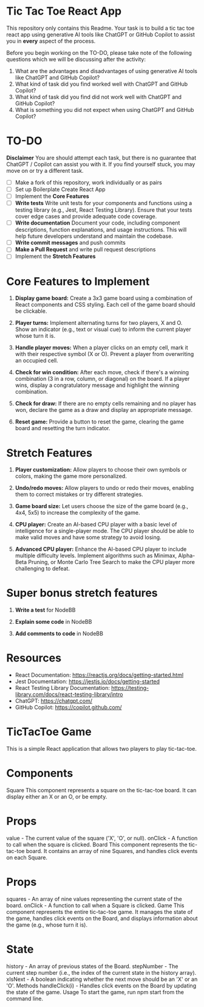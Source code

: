 # Tic Tac Toe React App

This repository only contains this Readme. Your task is to build a tic tac toe react app using generative AI tools like ChatGPT or GitHub Copilot to assist you in **every** aspect of the process.

Before you begin working on the TO-DO, please take note of the following questions which we will be discussing after the activity:

1. What are the advantages and disadvantages of using generative AI tools like ChatGPT and GitHub Copilot?
2. What kind of task did you find worked well with ChatGPT and GitHub Copilot? 
3. What kind of task did you find did not work well with ChatGPT and GitHub Copilot?
4. What is something you did not expect when using ChatGPT and GitHub Copilot?

# TO-DO
**Disclaimer** You are should attempt each task, but there is no guarantee that ChatGPT / Copilot can assist you with it.  If you find yourself stuck, you may move on or try a different task.

- [ ] Make a fork of this repository, work individually or as pairs
- [ ] Set up Boilerplate Create React App
- [ ] Implement the **Core Features**
- [ ] **Write tests** Write unit tests for your components and functions using a testing library (e.g., Jest, React Testing Library). Ensure that your tests cover edge cases and provide adequate code coverage.
- [ ] **Write documentation** Document your code, including component descriptions, function explanations, and usage instructions. This will help future developers understand and maintain the codebase.
- [ ] **Write commit messages** and push commits
- [ ] **Make a Pull Request** and write pull request descriptions
- [ ] Implement the **Stretch Features**

# Core Features to Implement

1. **Display game board:** Create a 3x3 game board using a combination of React components and CSS styling. Each cell of the game board should be clickable.

2. **Player turns:** Implement alternating turns for two players, X and O. Show an indicator (e.g., text or visual cue) to inform the current player whose turn it is.

3. **Handle player moves:** When a player clicks on an empty cell, mark it with their respective symbol (X or O). Prevent a player from overwriting an occupied cell.

4. **Check for win condition:** After each move, check if there's a winning combination (3 in a row, column, or diagonal) on the board. If a player wins, display a congratulatory message and highlight the winning combination.

5. **Check for draw:** If there are no empty cells remaining and no player has won, declare the game as a draw and display an appropriate message.

6. **Reset game:** Provide a button to reset the game, clearing the 
game board and resetting the turn indicator.

# Stretch Features 
1. **Player customization:** Allow players to choose their own symbols or colors, making the game more personalized.

2. **Undo/redo moves:** Allow players to undo or redo their moves, enabling them to correct mistakes or try different strategies.

3. **Game board size:** Let users choose the size of the game board (e.g., 4x4, 5x5) to increase the complexity of the game.

4. **CPU player:** Create an AI-based CPU player with a basic level of intelligence for a single-player mode. The CPU player should be able to make valid moves and have some strategy to avoid losing.

5. **Advanced CPU player:** Enhance the AI-based CPU player to include multiple difficulty levels. Implement algorithms such as Minimax, Alpha-Beta Pruning, or Monte Carlo Tree Search to make the CPU player more challenging to defeat.

# Super bonus stretch features
1. **Write a test** for NodeBB

2. **Explain some code** in NodeBB

3. **Add comments to code** in NodeBB

# Resources
- React Documentation: https://reactjs.org/docs/getting-started.html
- Jest Documentation: https://jestjs.io/docs/getting-started
- React Testing Library Documentation: https://testing-library.com/docs/react-testing-library/intro
- ChatGPT: https://chatgpt.com/
- GitHub Copilot: https://copilot.github.com/


# TicTacToe Game
This is a simple React application that allows two players to play tic-tac-toe.

# Components
Square
This component represents a square on the tic-tac-toe board. It can display either an X or an O, or be empty.

# Props
value - The current value of the square ('X', 'O', or null).
onClick - A function to call when the square is clicked.
Board
This component represents the tic-tac-toe board. It contains an array of nine Squares, and handles click events on each Square.

# Props
squares - An array of nine values representing the current state of the board.
onClick - A function to call when a Square is clicked.
Game
This component represents the entire tic-tac-toe game. It manages the state of the game, handles click events on the Board, and displays information about the game (e.g., whose turn it is).

# State
history - An array of previous states of the Board.
stepNumber - The current step number (i.e., the index of the current state in the history array).
xIsNext - A boolean indicating whether the next move should be an 'X' or an 'O'.
Methods
handleClick(i) - Handles click events on the Board by updating the state of the game.
Usage
To start the game, run npm start from the command line.